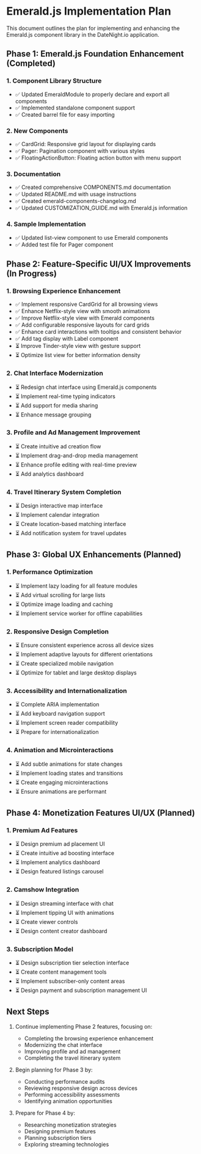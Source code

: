 # Emerald.js Implementation Plan

This document outlines the plan for implementing and enhancing the Emerald.js component library in the DateNight.io application.

## Phase 1: Emerald.js Foundation Enhancement (Completed)

### 1. Component Library Structure
- ✅ Updated EmeraldModule to properly declare and export all components
- ✅ Implemented standalone component support
- ✅ Created barrel file for easy importing

### 2. New Components
- ✅ CardGrid: Responsive grid layout for displaying cards
- ✅ Pager: Pagination component with various styles
- ✅ FloatingActionButton: Floating action button with menu support

### 3. Documentation
- ✅ Created comprehensive COMPONENTS.md documentation
- ✅ Updated README.md with usage instructions
- ✅ Created emerald-components-changelog.md
- ✅ Updated CUSTOMIZATION_GUIDE.md with Emerald.js information

### 4. Sample Implementation
- ✅ Updated list-view component to use Emerald components
- ✅ Added test file for Pager component

## Phase 2: Feature-Specific UI/UX Improvements (In Progress)

### 1. Browsing Experience Enhancement
- ✅ Implement responsive CardGrid for all browsing views
- ✅ Enhance Netflix-style view with smooth animations
- ✅ Improve Netflix-style view with Emerald components
- ✅ Add configurable responsive layouts for card grids
- ✅ Enhance card interactions with tooltips and consistent behavior
- ✅ Add tag display with Label component
- ⏳ Improve Tinder-style view with gesture support
- ⏳ Optimize list view for better information density

### 2. Chat Interface Modernization
- ⏳ Redesign chat interface using Emerald.js components
- ⏳ Implement real-time typing indicators
- ⏳ Add support for media sharing
- ⏳ Enhance message grouping

### 3. Profile and Ad Management Improvement
- ⏳ Create intuitive ad creation flow
- ⏳ Implement drag-and-drop media management
- ⏳ Enhance profile editing with real-time preview
- ⏳ Add analytics dashboard

### 4. Travel Itinerary System Completion
- ⏳ Design interactive map interface
- ⏳ Implement calendar integration
- ⏳ Create location-based matching interface
- ⏳ Add notification system for travel updates

## Phase 3: Global UX Enhancements (Planned)

### 1. Performance Optimization
- ⏳ Implement lazy loading for all feature modules
- ⏳ Add virtual scrolling for large lists
- ⏳ Optimize image loading and caching
- ⏳ Implement service worker for offline capabilities

### 2. Responsive Design Completion
- ⏳ Ensure consistent experience across all device sizes
- ⏳ Implement adaptive layouts for different orientations
- ⏳ Create specialized mobile navigation
- ⏳ Optimize for tablet and large desktop displays

### 3. Accessibility and Internationalization
- ⏳ Complete ARIA implementation
- ⏳ Add keyboard navigation support
- ⏳ Implement screen reader compatibility
- ⏳ Prepare for internationalization

### 4. Animation and Microinteractions
- ⏳ Add subtle animations for state changes
- ⏳ Implement loading states and transitions
- ⏳ Create engaging microinteractions
- ⏳ Ensure animations are performant

## Phase 4: Monetization Features UI/UX (Planned)

### 1. Premium Ad Features
- ⏳ Design premium ad placement UI
- ⏳ Create intuitive ad boosting interface
- ⏳ Implement analytics dashboard
- ⏳ Design featured listings carousel

### 2. Camshow Integration
- ⏳ Design streaming interface with chat
- ⏳ Implement tipping UI with animations
- ⏳ Create viewer controls
- ⏳ Design content creator dashboard

### 3. Subscription Model
- ⏳ Design subscription tier selection interface
- ⏳ Create content management tools
- ⏳ Implement subscriber-only content areas
- ⏳ Design payment and subscription management UI

## Next Steps

1. Continue implementing Phase 2 features, focusing on:
   - Completing the browsing experience enhancement
   - Modernizing the chat interface
   - Improving profile and ad management
   - Completing the travel itinerary system

2. Begin planning for Phase 3 by:
   - Conducting performance audits
   - Reviewing responsive design across devices
   - Performing accessibility assessments
   - Identifying animation opportunities

3. Prepare for Phase 4 by:
   - Researching monetization strategies
   - Designing premium features
   - Planning subscription tiers
   - Exploring streaming technologies
